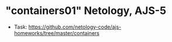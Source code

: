 "containers01" Netology, AJS-5
===============================

- Task: https://github.com/netology-code/ajs-homeworks/tree/master/containers
